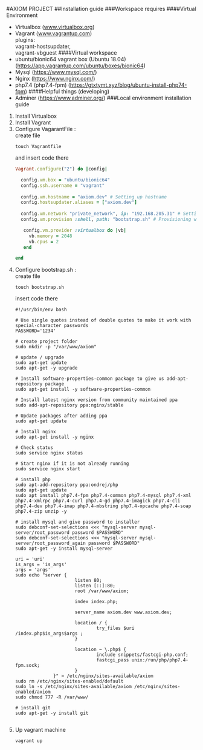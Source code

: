 #AXIOM PROJECT
##Installation guide
###Workspace requires
####Virtual Environment
- Virtualbox (www.virtualbox.org)
- Vagrant (www.vagrantup.com) <br>
    plugins: <br>
        vagrant-hostsupdater,<br>
        vagrant-vbguest
####Virtual workspace
- ubuntu/bionic64 vagrant box (Ubuntu 18.04) (https://app.vagrantup.com/ubuntu/boxes/bionic64)
- Mysql (https://www.mysql.com/)
- Nginx (https://www.nginx.com/)
- php7.4 (php7.4-fpm) (https://gtxtymt.xyz/blog/ubuntu-install-php74-fpm)
####Helpful things (developing)
- Adminer (https://www.adminer.org/)
###Local environment installation guide
1. Install Virtualbox
2. Install Vagrant
3. Configure VagarantFile : <br>
    create file
    ```shell script
    touch Vagrantfile
    ```
    and insert code there 
    ```ruby
    Vagrant.configure("2") do |config|
    
      config.vm.box = "ubuntu/bionic64"
      config.ssh.username = "vagrant"
     
      config.vm.hostname = "axiom.dev" # Setting up hostname
      config.hostsupdater.aliases = ["axiom.dev"]
      
      config.vm.network "private_network", ip: "192.168.205.31" # Setting up machine's IP Address
      config.vm.provision :shell, path: "bootstrap.sh" # Provisioning with shell script
    
       config.vm.provider :virtualbox do |vb|
         vb.memory = 2048
         vb.cpus = 2
       end
    
    end
    ```
4. Configure bootstrap.sh : <br>
    create file
    ```shell script
    touch bootstrap.sh
    ``` 
    insert code there
    ```shell script
    #!/usr/bin/env bash
    
    # Use single quotes instead of double quotes to make it work with special-character passwords
    PASSWORD='1234'
       
    # create project folder
    sudo mkdir -p "/var/www/axiom"
    
    # update / upgrade
    sudo apt-get update
    sudo apt-get -y upgrade
   
    # Install software-properties-common package to give us add-apt-repository package
    sudo apt-get install -y software-properties-common
    
    # Install latest nginx version from community maintained ppa
    sudo add-apt-repository ppa:nginx/stable
    
    # Update packages after adding ppa
    sudo apt-get update
    
    # Install nginx
    sudo apt-get install -y nginx
    
    # Check status
    sudo service nginx status
    
    # Start nginx if it is not already running
    sudo service nginx start
    
    # install php
    sudo apt-add-repository ppa:ondrej/php
    sudo apt-get update
    sudo apt install php7.4-fpm php7.4-common php7.4-mysql php7.4-xml php7.4-xmlrpc php7.4-curl php7.4-gd php7.4-imagick php7.4-cli php7.4-dev php7.4-imap php7.4-mbstring php7.4-opcache php7.4-soap php7.4-zip unzip -y
    
    # install mysql and give password to installer
    sudo debconf-set-selections <<< "mysql-server mysql-server/root_password password $PASSWORD"
    sudo debconf-set-selections <<< "mysql-server mysql-server/root_password_again password $PASSWORD"
    sudo apt-get -y install mysql-server
    
    uri = 'uri'
    is_args = 'is_args'
    args = 'args'
    sudo echo "server {
                          listen 80;
                          listen [::]:80;
                          root /var/www/axiom;
                      
                          index index.php;
                  
                          server_name axiom.dev www.axiom.dev;
                  
                          location / {
                                  try_files $uri /index.php$is_args$args ;
                          }
                  
                          location ~ \.php$ {
                                  include snippets/fastcgi-php.conf;
                                  fastcgi_pass unix:/run/php/php7.4-fpm.sock;
                          }
                  }" > /etc/nginx/sites-available/axiom
    sudo rm /etc/nginx/sites-enabled/default
    sudo ln -s /etc/nginx/sites-available/axiom /etc/nginx/sites-enabled/axiom
    sudo chmod 777 -R /var/www/
    
    # install git
    sudo apt-get -y install git
   
   
    ```
5. Up vagrant machine
    ```shell script
    vagrant up
    ```
